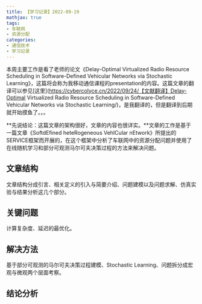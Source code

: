 ```yaml
---
title: 【学习记录】2022-09-19
mathjax: true
tags:
- 车联网
- 资源分配
categories:
- 通信技术
- 学习记录
---
```




本周主要工作是看了老师的论文《Delay-Optimal Virtualized Radio Resource Scheduling in Software-Defined Vehicular Networks via Stochastic Learning》，这篇将会称为我移动通信课程的presentation的内容。这篇文章的翻译可以参见[这里](https://cybercolyce.cn/2022/09/24/【文献翻译】Delay-Optimal Virtualized Radio Resource Scheduling in Software-Defined Vehicular Networks via Stochastic Learning/)，是我翻译的，但是翻译到后期就开始摸鱼了。。。

<!-- more -->

**先说结论：这篇文章的架构很好，文章的内容也很详实。**文章的工作是基于一篇文章《SoftdEfined heteRogeneous VehICular nEtwork》所提出的SERVICE框架而开展的，在这个框架中分析了车联网中的资源分配问题并使用了在线随机学习和部分可观测马尔可夫决策过程的方法来解决问题。

## 文章结构

文章结构分成引言、相关定义的引入与简要介绍、问题建模以及问题求解、仿真实验与结果分析这几个部分。

## 关键问题

计算复杂度、延迟的最优化。

## 解决方法

基于部分可观测的马尔可夫决策过程建模、Stochastic Learning、问题拆分成宏观与微观两个层面考察。

## 结论分析

